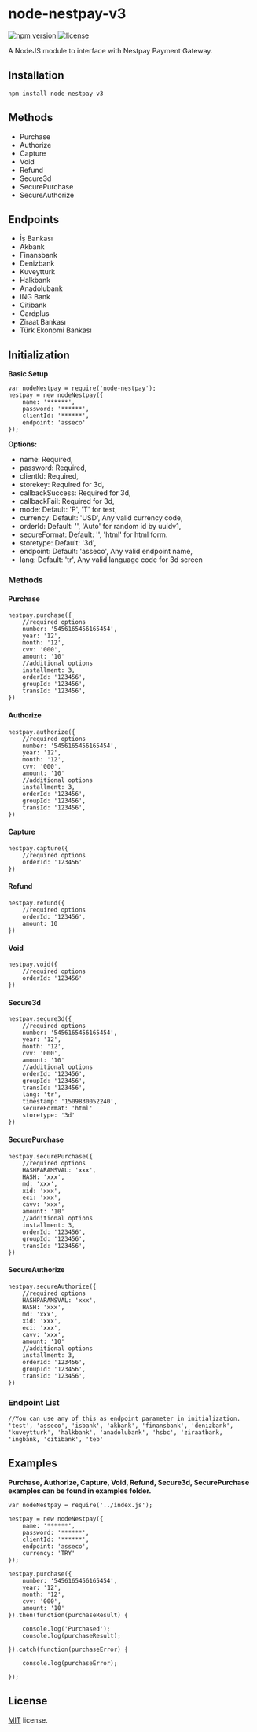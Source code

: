 # node-nestpay-v3

[![npm version](https://badge.fury.io/js/node-nestpay-v3.svg)](https://badge.fury.io/js/node-nestpay-v3)
[![license](https://img.shields.io/github/license/mashape/apistatus.svg)]()

A NodeJS module to interface with Nestpay Payment Gateway.

## Installation

```
npm install node-nestpay-v3
```

## Methods

-   Purchase
-   Authorize
-   Capture
-   Void
-   Refund
-   Secure3d
-   SecurePurchase
-   SecureAuthorize

## Endpoints

-   İş Bankası
-   Akbank
-   Finansbank
-   Denizbank
-   Kuveytturk
-   Halkbank
-   Anadolubank
-   ING Bank
-   Citibank
-   Cardplus
-   Ziraat Bankası
-   Türk Ekonomi Bankası

## Initialization

**Basic Setup**

```
var nodeNestpay = require('node-nestpay');
nestpay = new nodeNestpay({
    name: '******',
    password: '******',
    clientId: '******',
    endpoint: 'asseco'
});
```

**Options:**

-   name: Required,
-   password: Required,
-   clientId: Required,
-   storekey: Required for 3d,
-   callbackSuccess: Required for 3d,
-   callbackFail: Required for 3d,
-   mode: Default: 'P', 'T' for test,
-   currency: Default: 'USD', Any valid currency code,
-   orderId: Default: '', 'Auto' for random id by uuidv1,
-   secureFormat: Default: '', 'html' for html form.
-   storetype: Default: '3d',
-   endpoint: Default: 'asseco', Any valid endpoint name,
-   lang: Default: 'tr', Any valid language code for 3d screen

### Methods

#### Purchase

```
nestpay.purchase({
    //required options
    number: '5456165456165454',
    year: '12',
    month: '12',
    cvv: '000',
    amount: '10'
    //additional options
    installment: 3,
    orderId: '123456',
    groupId: '123456',
    transId: '123456',
})
```

#### Authorize

```
nestpay.authorize({
    //required options
    number: '5456165456165454',
    year: '12',
    month: '12',
    cvv: '000',
    amount: '10'
    //additional options
    installment: 3,
    orderId: '123456',
    groupId: '123456',
    transId: '123456',
})
```

#### Capture

```
nestpay.capture({
    //required options
    orderId: '123456'
})
```

#### Refund

```
nestpay.refund({
    //required options
    orderId: '123456',
    amount: 10
})
```

#### Void

```
nestpay.void({
    //required options
    orderId: '123456'
})
```

#### Secure3d

```
nestpay.secure3d({
    //required options
    number: '5456165456165454',
    year: '12',
    month: '12',
    cvv: '000',
    amount: '10'
    //additional options
    orderId: '123456',
    groupId: '123456',
    transId: '123456',
    lang: 'tr',
    timestamp: '1509830052240',
    secureFormat: 'html'
    storetype: '3d'
})
```

#### SecurePurchase

```
nestpay.securePurchase({
    //required options
    HASHPARAMSVAL: 'xxx',
    HASH: 'xxx',
    md: 'xxx',
    xid: 'xxx',
    eci: 'xxx',
    cavv: 'xxx',
    amount: '10'
    //additional options
    installment: 3,
    orderId: '123456',
    groupId: '123456',
    transId: '123456',
})
```

#### SecureAuthorize

```
nestpay.secureAuthorize({
    //required options
    HASHPARAMSVAL: 'xxx',
    HASH: 'xxx',
    md: 'xxx',
    xid: 'xxx',
    eci: 'xxx',
    cavv: 'xxx',
    amount: '10'
    //additional options
    installment: 3,
    orderId: '123456',
    groupId: '123456',
    transId: '123456',
})
```

### Endpoint List

```
//You can use any of this as endpoint parameter in initialization.
'test', 'asseco', 'isbank', 'akbank', 'finansbank', 'denizbank', 'kuveytturk', 'halkbank', 'anadolubank', 'hsbc', 'ziraatbank, 'ingbank, 'citibank', 'teb'
```

## Examples

**Purchase, Authorize, Capture, Void, Refund, Secure3d, SecurePurchase examples can be found in examples folder.**

```
var nodeNestpay = require('../index.js');

nestpay = new nodeNestpay({
    name: '******',
    password: '******',
    clientId: '******',
    endpoint: 'asseco',
    currency: 'TRY'
});

nestpay.purchase({
    number: '5456165456165454',
    year: '12',
    month: '12',
    cvv: '000',
    amount: '10'
}).then(function(purchaseResult) {

    console.log('Purchased');
    console.log(purchaseResult);

}).catch(function(purchaseError) {

    console.log(purchaseError);

});
```

## License

[MIT](LICENSE) license.
